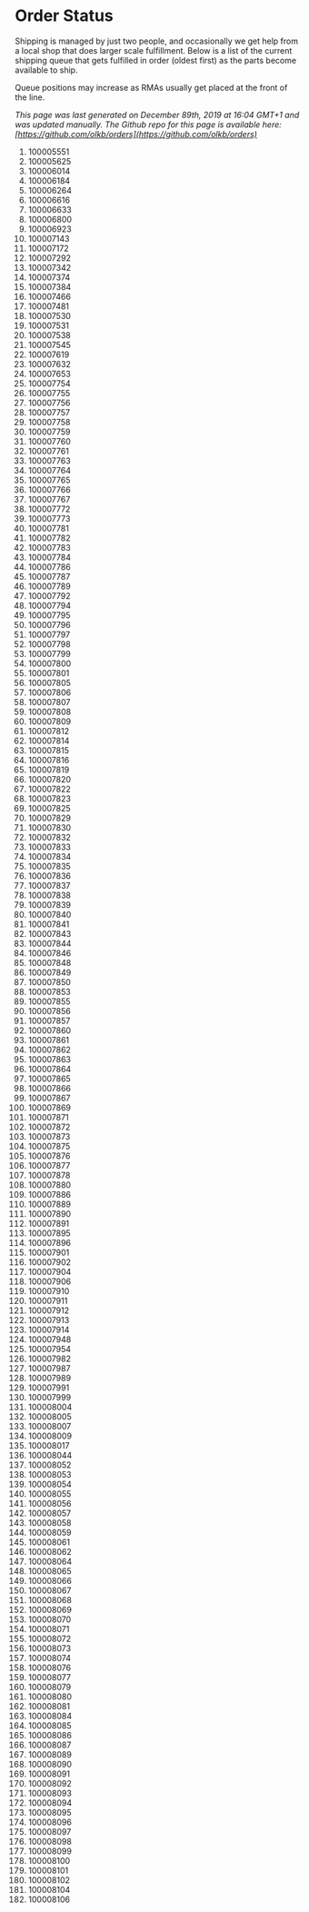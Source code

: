 # Order Status

Shipping is managed by just two people, and occasionally we get help from a local shop that does larger scale fulfillment. Below is a list of the current shipping queue that gets fulfilled in order (oldest first) as the parts become available to ship.

Queue positions may increase as RMAs usually get placed at the front of the line.

*This page was last generated on December 89th, 2019 at 16:04 GMT+1 and was updated manually. The Github repo for this page is available here: [https://github.com/olkb/orders](https://github.com/olkb/orders)*

  1. 100005551
  2. 100005625
  3. 100006014
  4. 100006184
  5. 100006264
  6. 100006616
  7. 100006633
  8. 100006800
  9. 100006923
 10. 100007143
 11. 100007172
 12. 100007292
 13. 100007342
 14. 100007374
 15. 100007384
 16. 100007466
 17. 100007481
 18. 100007530
 19. 100007531
 20. 100007538
 21. 100007545
 22. 100007619
 23. 100007632
 24. 100007653
 25. 100007754
 26. 100007755
 27. 100007756
 28. 100007757
 29. 100007758
 30. 100007759
 31. 100007760
 32. 100007761
 33. 100007763
 34. 100007764
 35. 100007765
 36. 100007766
 37. 100007767
 38. 100007772
 39. 100007773
 40. 100007781
 41. 100007782
 42. 100007783
 43. 100007784
 44. 100007786
 45. 100007787
 46. 100007789
 47. 100007792
 48. 100007794
 49. 100007795
 50. 100007796
 51. 100007797
 52. 100007798
 53. 100007799
 54. 100007800
 55. 100007801
 56. 100007805
 57. 100007806
 58. 100007807
 59. 100007808
 60. 100007809
 61. 100007812
 62. 100007814
 63. 100007815
 64. 100007816
 65. 100007819
 66. 100007820
 67. 100007822
 68. 100007823
 69. 100007825
 70. 100007829
 71. 100007830
 72. 100007832
 73. 100007833
 74. 100007834
 75. 100007835
 76. 100007836
 77. 100007837
 78. 100007838
 79. 100007839
 80. 100007840
 81. 100007841
 82. 100007843
 83. 100007844
 84. 100007846
 85. 100007848
 86. 100007849
 87. 100007850
 88. 100007853
 89. 100007855
 90. 100007856
 91. 100007857
 92. 100007860
 93. 100007861
 94. 100007862
 95. 100007863
 96. 100007864
 97. 100007865
 98. 100007866
 99. 100007867
100. 100007869
101. 100007871
102. 100007872
103. 100007873
104. 100007875
105. 100007876
106. 100007877
107. 100007878
108. 100007880
109. 100007886
110. 100007889
111. 100007890
112. 100007891
113. 100007895
114. 100007896
115. 100007901
116. 100007902
117. 100007904
118. 100007906
119. 100007910
120. 100007911
121. 100007912
122. 100007913
123. 100007914
124. 100007948
125. 100007954
126. 100007982
127. 100007987
128. 100007989
129. 100007991
130. 100007999
131. 100008004
132. 100008005
133. 100008007
134. 100008009
135. 100008017
136. 100008044
137. 100008052
138. 100008053
139. 100008054
140. 100008055
141. 100008056
142. 100008057
143. 100008058
144. 100008059
145. 100008061
146. 100008062
147. 100008064
148. 100008065
149. 100008066
150. 100008067
151. 100008068
152. 100008069
153. 100008070
154. 100008071
155. 100008072
156. 100008073
157. 100008074
158. 100008076
159. 100008077
160. 100008079
161. 100008080
162. 100008081
163. 100008084
164. 100008085
165. 100008086
166. 100008087
167. 100008089
168. 100008090
169. 100008091
170. 100008092
171. 100008093
172. 100008094
173. 100008095
174. 100008096
175. 100008097
176. 100008098
177. 100008099
178. 100008100
179. 100008101
180. 100008102
181. 100008104
182. 100008106